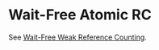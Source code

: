 # Wait-Free Atomic RC

See [Wait-Free Weak Reference Counting](https://dl.acm.org/doi/abs/10.1145/3591195.3595271).